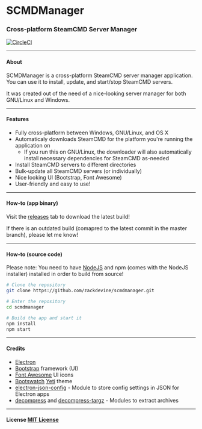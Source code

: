 # SCMDManager
### Cross-platform SteamCMD Server Manager

[![CircleCI](https://circleci.com/gh/zackdevine/scmdmanager.svg?style=svg)](https://circleci.com/gh/zackdevine/scmdmanager)

----

#### About
SCMDManager is a cross-platform SteamCMD server manager application. You can use it to install, update, and start/stop SteamCMD servers.

It was created out of the need of a nice-looking server manager for both GNU/Linux and Windows.

----

#### Features
- Fully cross-platform between Windows, GNU/Linux, and OS X
- Automaticaly downloads SteamCMD for the platform you're running the application on
  - If you run this on GNU/Linux, the downloader will also automatically install necessary dependencies for SteamCMD as-needed
- Install SteamCMD servers to different directories
- Bulk-update all SteamCMD servers (or individually)
- Nice looking UI (Bootstrap, Font Awesome)
- User-friendly and easy to use!

----

#### How-to (app binary)
Visit the [releases](https://github.com/zackdevine/scmdmanager/releases) tab to download the latest build!

If there is an outdated build (comapred to the latest commit in the master branch), please let me know!

----

#### How-to (source code)
Please note: You need to have [NodeJS](https://nodejs.org) and npm (comes with the NodeJS installer) installed in order to build from source!

```bash
# Clone the repository
git clone https://github.com/zackdevine/scmdmanager.git

# Enter the repository
cd scmdmanager

# Build the app and start it
npm install
npm start
```

----

#### Credits
- [Electron](http://electron.atom.io)
- [Bootstrap](https://getbootstrap.com) framework (UI)
- [Font Awesome](https://fontawesome.io) UI icons
- [Bootswatch](https://bootswatch.com) [Yeti](https://bootswatch.com/yeti) theme
- [electron-json-config](https://github.com/de-luca/electron-json-config) - Module to store config settings in JSON for Electron apps
- [decompress](https://github.com/kevva/decompress) and [decompress-targz](https://github.com/kevva/decompress-targz) - Modules to extract archives

----

#### License [MIT License](LICENSE.md)
